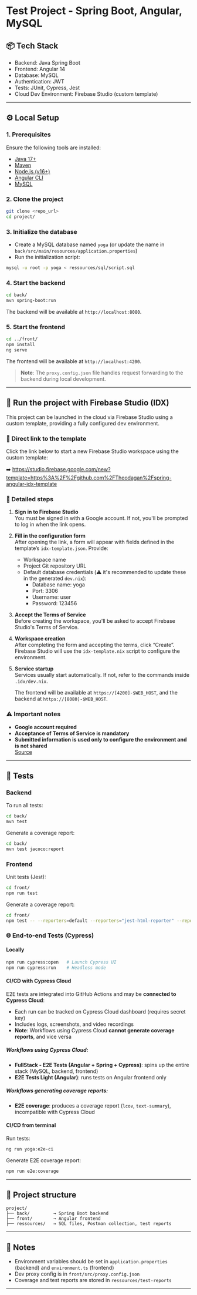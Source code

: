 # Test Project - Spring Boot, Angular, MySQL

## 📦 Tech Stack

- Backend: Java Spring Boot
- Frontend: Angular 14
- Database: MySQL
- Authentication: JWT
- Tests: JUnit, Cypress, Jest
- Cloud Dev Environment: Firebase Studio (custom template)

---

## ⚙️ Local Setup

### 1. Prerequisites

Ensure the following tools are installed:

- [Java 17+](https://adoptium.net/)
- [Maven](https://maven.apache.org/)
- [Node.js (v16+)](https://nodejs.org/)
- [Angular CLI](https://angular.io/cli)
- [MySQL](https://dev.mysql.com/downloads/)

### 2. Clone the project

```bash
git clone <repo_url>
cd project/
```

### 3. Initialize the database

- Create a MySQL database named `yoga` (or update the name in `back/src/main/resources/application.properties`)
- Run the initialization script:

```bash
mysql -u root -p yoga < ressources/sql/script.sql
```

### 4. Start the backend

```bash
cd back/
mvn spring-boot:run
```

The backend will be available at `http://localhost:8080`.

### 5. Start the frontend

```bash
cd ../front/
npm install
ng serve
```

The frontend will be available at `http://localhost:4200`.

> **Note**: The `proxy.config.json` file handles request forwarding to the backend during local development.

---

## 🚀 Run the project with Firebase Studio (IDX)

This project can be launched in the cloud via Firebase Studio using a custom template, providing a fully configured dev environment.

### 🔗 Direct link to the template

Click the link below to start a new Firebase Studio workspace using the custom template:

➡️ https://studio.firebase.google.com/new?template=https%3A%2F%2Fgithub.com%2FTheodagan%2Fspring-angular-idx-template

### 📝 Detailed steps

1. **Sign in to Firebase Studio**  
   You must be signed in with a Google account. If not, you'll be prompted to log in when the link opens.

2. **Fill in the configuration form**  
   After opening the link, a form will appear with fields defined in the template’s `idx-template.json`. Provide:
   - Workspace name
   - Project Git repository URL
   - Default database credentials (⚠️ it's recommended to update these in the generated `dev.nix`):
     - Database name: yoga
     - Port: 3306
     - Username: user
     - Password: 123456

3. **Accept the Terms of Service**  
   Before creating the workspace, you'll be asked to accept Firebase Studio's Terms of Service.

4. **Workspace creation**  
   After completing the form and accepting the terms, click “Create”. Firebase Studio will use the `idx-template.nix` script to configure the environment.

5. **Service startup**  
   Services usually start automatically. If not, refer to the commands inside `.idx/dev.nix`.

   The frontend will be available at `https://[4200]-$WEB_HOST`, and the backend at `https://[8080]-$WEB_HOST`.

### ⚠️ Important notes

- **Google account required**  
- **Acceptance of Terms of Service is mandatory**  
- **Submitted information is used only to configure the environment and is not shared**  
  [Source](https://firebase.google.com/docs/studio/get-started-template)

---

## 🧪 Tests

### Backend

To run all tests:

```bash
cd back/
mvn test
```

Generate a coverage report:

```bash
cd back/
mvn test jacoco:report
```

### Frontend

Unit tests (Jest):

```bash
cd front/
npm run test
```

Generate a coverage report:

```bash
cd front/
npm test -- --reporters=default --reporters="jest-html-reporter" --reporterOptions="{\"pageTitle\": \"Test Report\", \"outputPath\": \"test-report.html\"}"
```

### 🌐 End-to-end Tests (Cypress)

#### Locally

```bash
npm run cypress:open   # Launch Cypress UI
npm run cypress:run    # Headless mode
```

#### CI/CD with Cypress Cloud

E2E tests are integrated into GitHub Actions and may be **connected to Cypress Cloud**:
- Each run can be tracked on Cypress Cloud dashboard (requires secret key)
- Includes logs, screenshots, and video recordings
- **Note**: Workflows using Cypress Cloud **cannot generate coverage reports**, and vice versa

##### Workflows using Cypress Cloud:
- **FullStack - E2E Tests (Angular + Spring + Cypress)**: spins up the entire stack (MySQL, backend, frontend)
- **E2E Tests Light (Angular)**: runs tests on Angular frontend only

##### Workflows generating coverage reports:
- **E2E coverage**: produces a coverage report (`lcov`, `text-summary`), incompatible with Cypress Cloud

#### CI/CD from terminal

Run tests:

```bash
ng run yoga:e2e-ci
```

Generate E2E coverage report:

```bash
npm run e2e:coverage
```

---

## 📂 Project structure

```text
project/
├── back/         → Spring Boot backend
├── front/        → Angular frontend
├── ressources/   → SQL files, Postman collection, test reports
```

---

## 📝 Notes

- Environment variables should be set in `application.properties` (backend) and `environment.ts` (frontend)
- Dev proxy config is in `front/src/proxy.config.json`
- Coverage and test reports are stored in `ressources/test-reports`

---